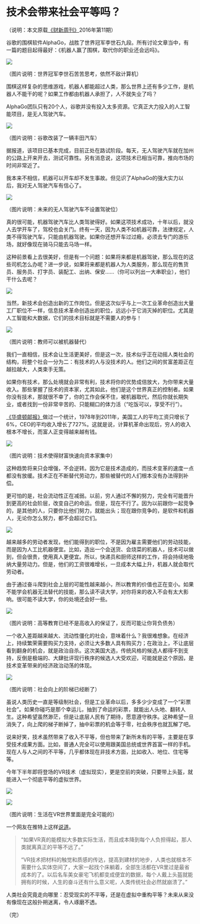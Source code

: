 # 技术会带来社会平等吗？

（说明：本文原载[《财新周刊》](http://culture.caixin.com/2016-03-15/100920297.html)2016年第11期）

谷歌的围棋软件AlphaGo，战胜了世界冠军李世石九段。所有讨论文章当中，有一篇的题目起得最好：《机器人赢了围棋，取代你的职业还会远吗》。

![](http://www.ruanyifeng.com/blogimg/asset/2016/bg2016032401.jpg)

（图片说明：世界冠军李世石苦苦思考，依然不敌计算机）

围棋这样复杂的思维游戏，机器人都能超过人类，那么世界上还有多少工作，是机器人不能干的呢？如果工作都由机器人承担了，人不就失业了吗？

AlphaGo团队只有20个人，谷歌并没有投入太多资源。它真正大力投入的人工智能项目，是无人驾驶汽车。

![](http://www.ruanyifeng.com/blogimg/asset/2016/bg2016032404.jpg)

（图片说明：谷歌改装了一辆丰田汽车）

据报道，该项目已基本完成，目前正处在路试阶段。每天，无人驾驶汽车就在加州的公路上开来开去，测试可靠性。另有消息说，这项技术已相当可靠，推向市场的时间非常近了。

我本来不相信，机器可以开车却不发生事故。但见识了AlphaGo的强大实力以后，我对无人驾驶汽车有信心了。

![](http://www.ruanyifeng.com/blogimg/asset/2016/bg2016032405.jpg)

（图片说明：未来的无人驾驶汽车不设置驾驶位）

真的很可能，机器驾驶汽车比人类驾驶得好。如果这项技术成功，十年以后，就没人去学开车了，驾校也会关门。终有一天，因为人类不如机器可靠，法律规定，人类不得驾驶汽车，只能由机器驾驶。如果你还想开车过过瘾，必须去专门的游乐场，就好像现在骑马只能去马场一样。

这种前景看上去很美好，但是有一个问题：如果将来都是机器驾驶，那么现在的这些司机怎么办呢？进一步说，如果将来都是机器人为人类服务，那么现在的售货员、服务员、打字员、装配工、出纳、保安……（你可以列出一大串职业），他们干什么去呢？

![](http://www.ruanyifeng.com/blogimg/asset/2016/bg2016032406.jpg)

当然，新技术会创造出新的工作岗位。但是这次似乎与上一次工业革命创造出大量工厂职位不一样，信息技术革命创造出的职位，远远小于它消灭掉的职位。尤其是人工智能和大数据，它们的技术目标就是不需要人的参与！

![](http://www.ruanyifeng.com/blogimg/asset/2016/bg2016032411.jpg)

（图片说明：教师可以被机器替代）

我们一直相信，技术会让生活更美好，但是这一次，技术似乎正在动摇人类社会的结构，将整个社会一分为二：有技术的人与没技术的人。他们之间的贫富差距正在越拉越大，人类束手无策。

如果你有技术，那么处境就会非常有利，技术将你的优势成倍放大，为你带来大量收入。那些掌握了技术的资本家，尤其如此，他们是这个世界真正的控制者。如果你没有技术，那就很不幸了，你的工作会保不住，被机器取代，然后你就长期失业，或者找到一份非常辛苦的、只能糊口的体力活（“吃饭可以，享受不行”）。

[《华盛顿邮报》](https://www.washingtonpost.com/blogs/post-leadership/post/crazy-data-point-of-the-day-how-much-ceo-vs-worker-pay-has-grown/2012/05/11/gIQArUISIU_blog.html)做过一个统计，1978年到2011年，美国工人的平均工资只增长了6%，CEO的平均收入增长了727%。这就是说，计算机革命出现后，穷人的收入根本不增长，而富人正变得越来越有钱。

![](http://www.ruanyifeng.com/blogimg/asset/2016/bg2016032413.jpg)

（图片说明：技术使得财富快速向资本家集中）

这种趋势将来只会增强，不会逆转。因为它是技术造成的，而技术变革的速度一点都没有放缓。技术正在不断替代劳动力，那些被替代的人们根本没有办法得到补偿。

更可怕的是，社会流动性正在减弱。以前，穷人通过不懈的努力，完全有可能晋升到更高的社会阶层，改变自己的命运。但是，现在不行了。因为以前跟你一起竞争的，是其他的人，只要你比他们努力，就能出头；现在跟你竞争的，是软件和机器人，无论你怎么努力，都不会超过它们。

![](http://www.ruanyifeng.com/blogimg/asset/2016/bg2016032403.jpg)

越来越多的劳动者发现，他们能得到的职位，不是因为雇主需要他们的劳动技能，而是因为人工比机器便宜。比如，造出一个会送货、会烧菜的机器人，技术可以做到，但会很贵，使用真人更便宜。所以，快递员和厨师这样的工作，将会持续地吸纳大量劳动力。但是，他们的工资很难增长，一旦成本大幅上升，机器人就会取代劳动者。

由于通过奋斗爬到社会上层的可能性越来越小，所以教育的价值也正在变小。如果不能学会机器无法替代的技能，那么读不读大学，对你将来的收入不会有太大影响。很可能不读大学，你的处境还会好一些。

![](http://www.ruanyifeng.com/blogimg/asset/2016/bg2016032408.jpg)

（图片说明：高等教育已经不是高收入的保证了，反而可能让你背负债务）

一个收入差距越来越大、流动性僵化的社会，意味着什么？我很难想象。在经济上，持续繁荣需要购买力支持，必须让大多数人具有购买力；在政治上，不让底层看到翻身的机会，就是政治自杀。这次美国大选，传统风格的候选人都得不到支持，反倒是极端的、大肆批评现行秩序的候选人大受欢迎，可能就是这个原因，是技术变革带来的经济政治动荡的体现。

![](http://www.ruanyifeng.com/blogimg/asset/2016/bg2016032407.jpg)

（图片说明：社会向上的阶梯已经断了）

虽说人类历史一直是等级制社会，但是工业革命以后，多多少少变成了一个“彩票社会”。如果你碰巧是那个幸运儿，抽到了命运的彩票，就能出人头地、翻转人生。这种希望虽然渺茫，但是让底层人民有了期待，愿意遵守秩序。这种希望一旦消失了，向上爬的梯子断掉了，抽中彩票的机会等于零，社会秩序也就瓦解了吧。

说来好笑，技术虽然带来了收入不平等，但也带来了新所未有的平等，主要是在享受技术成果方面。比如，普通人完全可以使用跟美国总统或世界首富一样的手机。现在人与人之间的不平等，几乎都体现在非技术方面，比如收入、地位、住宅等等。

今年下半年即将登场的VR技术（虚拟现实），更是空前的突破，只要带上头盔，就能进入一个彻底平等的虚拟世界。

![](http://www.ruanyifeng.com/blogimg/asset/2016/bg2016032409.jpg)

![](http://www.ruanyifeng.com/blogimg/asset/2016/bg2016032410.jpg)

（图片说明：生活在VR世界里面是完全可能的）

一个网友在推特上这样[说道](https://twitter.com/royxy/status/703585505078710272)。

> “如果VR真的能模拟大多数实际生活，而且成本降到每个人负担得起，那人类就离真正的平等不远了。”
>
> “VR技术把材料的触觉和质感的传达，提高到建材的地步，人类也就根本不需要什么实体空间了，大家一起找个床躺着，全部生活都在VR里过是最省成本的了。以后名车美女豪宅飞机都变成便宜的数据，每个人戴上头盔就能拥有的时候，人生的奋斗还有什么意义呢，人类传统社会必然就崩溃了。”

人类社会究竟走向哪里：忍受现实的不平等，还是在虚拟中重构平等？未来从来没有像现在这般扑朔迷离，令人琢磨不透。

（完）